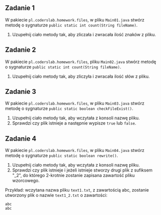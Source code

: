## Zadanie 1

W pakiecie `pl.coderslab.homework.files`, w pliku `Main01.java` stwórz metodę o sygnaturze `public static int count(String fileName)`.

1. Uzupełnij ciało metody tak, aby zliczała i zwracała ilość znaków z pliku.
## Zadanie 2

W pakiecie `pl.coderslab.homework.files`, pliku `Main02.java` stwórz metodę o sygnaturze `public static int count(String fileName)`.

1. Uzupełnij ciało metody tak, aby zliczyła i zwracała ilość słów z pliku.
## Zadanie 3

W pakiecie `pl.coderslab.homework.files`, w pliku `Main03.java` stwórz metodę o sygnaturze `public static boolean checkFileExist()`.

1. Uzupełnij ciało metody tak, aby wczytała z konsoli nazwę pliku.
2. Sprawdzi czy plik istnieje a następnie wypisze `true` lub `false`.
## Zadanie 4

W pakiecie `pl.coderslab.homework.files`, w pliku `Main04.java` stwórz metodę o sygnaturze `public static boolean rewrite()`.
1. Uzupełnij ciało metody tak, aby wczytała z konsoli  nazwę pliku.
2. Sprawdzi czy plik istnieje i jeżeli istnieje stworzy drugi plik z sufiksem "_2",
 do którego 2-krotnie zostanie zapisana zawartość pliku wzorcowego.

Przykład: 
wczytana nazwa pliku `text1.txt`, z zawartością abc, zostanie utworzony plik o nazwie `text1_2.txt` o zawartości:
````
abc
abc
````

